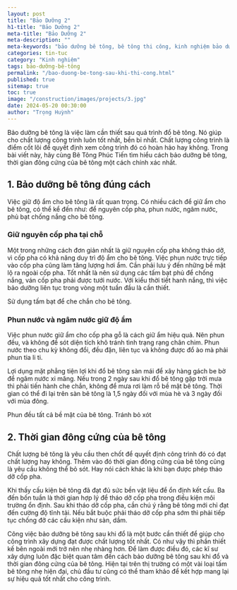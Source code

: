 ```yaml
---
layout: post
title: "Bảo Dưỡng 2"
h1-title: "Bảo Dưỡng 2"
meta-title: "Bảo Dưỡng 2"
meta-description: ""
meta-keywords: "bảo dưỡng bê tông, bê tông thi công, kinh nghiệm bảo dưỡng bê tông thi công, thi công và bảo dưỡng bê tông, bảo dưỡng bê tông như thế nào"
categories: tin-tuc
category: "Kinh nghiệm"
tags: bảo-dưỡng-bê-tông
permalink: "/bao-duong-be-tong-sau-khi-thi-cong.html"
published: true
sitemap: true
toc: true
image: "/construction/images/projects/3.jpg"
date: 2024-05-20 00:30:00
author: "Trọng Huỳnh"
---
```


Bảo dưỡng bê tông là việc làm cần thiết sau quá trình đổ bê tông. Nó giúp cho chất lượng công trình luôn tốt nhất, bền bỉ nhất. Chất lượng công trình là điểm cốt lõi để quyết định xem công trình đó có hoàn hảo hay không. Trong bài viết này, hãy cùng Bê Tông Phúc Tiến tìm hiểu cách bảo dưỡng bê tông, thời gian đông cứng của bê tông một cách chính xác nhất.

## 1. Bảo dưỡng bê tông đúng cách

Việc giữ độ ẩm cho bê tông là rất quan trọng. Có nhiều cách để giữ ẩm cho bê tông, có thể kể đến như: để nguyên cốp pha, phun nước, ngâm nước, phủ bạt chống nắng cho bê tông.

### Giữ nguyên cốp pha tại chỗ

Một trong những cách đơn giản nhất là giữ nguyên cốp pha không tháo dỡ, vì cốp pha có khả năng duy trì độ ẩm cho bê tông. Việc phun nước trực tiếp vào cốp pha cũng làm tăng lượng hơi ẩm. Cần phải lưu ý đến những bề mặt lộ ra ngoài cốp pha. Tốt nhất là nên sử dụng các tấm bạt phủ để chống nắng, ván cốp pha phải được tưới nước. Với kiểu thời tiết hanh nắng, thì việc bảo dưỡng liên tục trong vòng một tuần đầu là cần thiết.

Sử dụng tấm bạt để che chắn cho bê tông.

### Phun nước và ngâm nước giữ độ ẩm

Việc phun nước giữ ẩm cho cốp pha gỗ là cách giữ ẩm hiệu quả. Nên phun đều, và không để sót diện tích khô tránh tình trạng rạng chân chim. Phun nước theo chu kỳ không đổi, đều đặn, liên tục và không được đổ ào mà phải phun tia li ti.

Lợi dụng mặt phẳng tiện lợi khi đổ bê tông sàn mái để xây hàng gách be bờ để ngâm nước xi măng. Nếu trong 2 ngày sau khi đổ bê tông gặp trời mưa thì phải tiến hành che chắn, không để mưa rơi làm rỗ bề mặt bê tông. Thời gian có thể đi lại trên sàn bê tông là 1,5 ngày đối với mùa hè và 3 ngày đối với mùa đông.

Phun đều tất cả bề mặt của bê tông. Tránh bỏ xót

## 2. Thời gian đông cứng của bê tông

Chất lượng bê tông là yêu cầu then chốt để quyết định công trình đó có đạt chất lượng hay không. Thêm vào đó thời gian đông cứng của bê tông cũng là yêu cầu không thể bỏ sót. Hay nói cách khác là khi bạn được phép tháo dỡ cốp pha.

Khi thấy cấu kiện bê tông đã đạt đủ sức bền vật liệu để ổn định kết cấu. Ba đến bốn tuần là thời gian hợp lý để tháo dỡ cốp pha trong điều kiện môi trường ổn định. Sau khi tháo dỡ cốp pha, cần chú ý rằng bê tông mới chỉ đạt đến cường độ tĩnh tải. Nếu bắt buộc phải tháo dỡ cốp pha sớm thì phải tiếp tục chống đỡ các cấu kiện như sàn, dầm.

Công việc bảo dưỡng bê tông sau khi đổ là một bước cần thiết để giúp cho công trình xây dựng đạt được chất lượng tốt nhất. Có như vậy thì phần thiết kế bên ngoài mới trở nên nhẹ nhàng hơn. Để làm được điều đó, các kĩ sư xây dựng luôn đặc biệt quan tâm đến cách bảo dưỡng bê tông sau khi đổ và thời gian đông cứng của bê tông. Hiện tại trên thị trường có một vài loại tấm bê tông nhẹ hiện đại, chủ đầu tư cũng có thể tham khảo để kết hợp mang lại sự hiệu quả tốt nhất cho công trình.